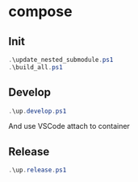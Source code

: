 # compose

## Init

```powershell
.\update_nested_submodule.ps1
.\build_all.ps1
```
## Develop

```powershell
.\up.develop.ps1
```

And use VSCode attach to container

## Release

```powershell
.\up.release.ps1
```
